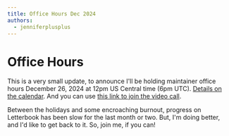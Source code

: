 ```yaml
---
title: Office Hours Dec 2024
authors:
  - jenniferplusplus
---
```


# Office Hours

This is a very small update, to announce I'll be holding maintainer office hours December 26, 2024 at 12pm US Central time (6pm UTC). [Details on the calendar][office-hours-cal]. And you can use [this link to join the video call][jitsi].

Between the holidays and some encroaching burnout, progress on Letterbook has been slow for the last month or two. But, I'm doing better, and I'd like to get back to it. So, join me, if you can!

[office-hours-cal]: https://user.fm/calendar/v1-c31799a84a233330f05e39af1c184a71/Letterbook%20Office%20Hours.ics
[jitsi]: https://meet.jit.si/moderated/67bbe40e3c265e3f33d75371a6ab5dc3d2017653fedb895e4dd7c026aea3754a
